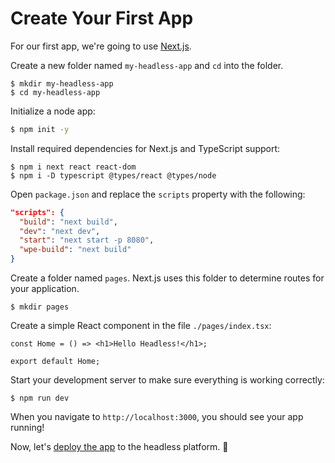 # Create Your First App

For our first app, we're going to use [Next.js](https://nextjs.org/docs/).

Create a new folder named `my-headless-app` and `cd` into the folder.

```
$ mkdir my-headless-app
$ cd my-headless-app
```

Initialize a node app:

```bash
$ npm init -y
```

Install required dependencies for Next.js and TypeScript support:

```
$ npm i next react react-dom
$ npm i -D typescript @types/react @types/node
```

Open `package.json` and replace the `scripts` property with the following:

```json
"scripts": {
  "build": "next build",
  "dev": "next dev",
  "start": "next start -p 8080",
  "wpe-build": "next build"
}
```

Create a folder named `pages`. Next.js uses this folder to determine routes for your application.

```
$ mkdir pages
```

Create a simple React component in the file `./pages/index.tsx`:

```tsx
const Home = () => <h1>Hello Headless!</h1>;

export default Home;
```

Start your development server to make sure everything is working correctly:

```
$ npm run dev
```

When you navigate to `http://localhost:3000`, you should see your app running!

Now, let's [deploy the app](./deploy-app.md) to the headless platform. :rocket:
